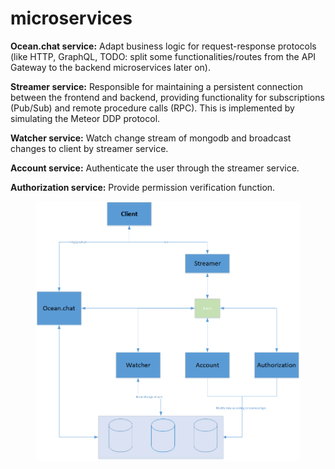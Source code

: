 # microservices

**Ocean.chat service:** Adapt business logic for request-response protocols (like HTTP, GraphQL, TODO: split some functionalities/routes from the API Gateway to the backend microservices later on).

**Streamer service:** Responsible for maintaining a persistent connection between the frontend and backend, providing functionality for subscriptions (Pub/Sub) and remote procedure calls (RPC). This is implemented by simulating the Meteor DDP protocol.&#x20;

**Watcher service:** Watch change stream of mongodb and broadcast changes to client by streamer service.

**Account service:** Authenticate the user through the streamer service.

**Authorization service:** Provide permission verification function.

<figure><img src=".gitbook/assets/image (1).png" alt=""><figcaption></figcaption></figure>
